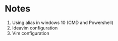 # Notes

1. Using alias in windows 10 (CMD and Powershell)
2. Ideavim configuration
3. Vim configuration
